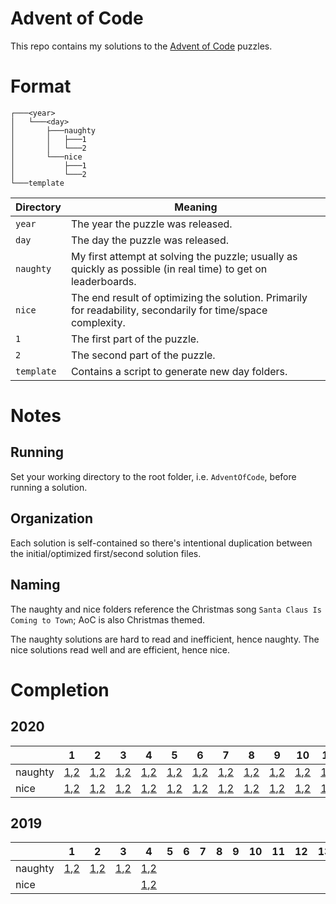 # Advent of Code

This repo contains my solutions to the [Advent of Code](https://adventofcode.com/) puzzles.

# Format

```
┌───<year>
│   └───<day>
│       ├───naughty
│       │   ├───1
│       │   └───2
│       └───nice
│           ├───1
│           └───2
└───template
```

| Directory  | Meaning                                                                                                       |
|------------|---------------------------------------------------------------------------------------------------------------|
| `year`     | The year the puzzle was released.                                                                             |
| `day`      | The day the puzzle was released.                                                                              |
| `naughty`  | My first attempt at solving the puzzle; usually as quickly as possible (in real time) to get on leaderboards. |
| `nice`     | The end result of optimizing the solution. Primarily for readability, secondarily for time/space complexity.  |
| `1`        | The first part of the puzzle.                                                                                 |
| `2`        | The second part of the puzzle.                                                                                |
| `template` | Contains a script to generate new day folders.                                                                |

# Notes

## Running

Set your working directory to the root folder, i.e. `AdventOfCode`, before running a solution.

## Organization

Each solution is self-contained so there's intentional duplication between the initial/optimized first/second solution files.

## Naming

The naughty and nice folders reference the Christmas song `Santa Claus Is Coming to Town`; AoC is also Christmas themed.
 
The naughty solutions are hard to read and inefficient, hence naughty. The nice solutions read well and are efficient, hence nice. 

# Completion

## 2020

|         | 1                                                           | 2                                                           | 3                                                           | 4                                                           | 5                                                           | 6                                                           | 7                                                           | 8                                                           | 9                                                           | 10                                                            | 11                                                            | 12                                                            | 13                                                            | 14                                                            | 15                                                            | 16                                                            | 17                                                            | 18                                                            | 19                                                            | 20                                                            | 21                                                            | 22                                                            | 23 | 24 | 25 |
|---------|-------------------------------------------------------------|-------------------------------------------------------------|-------------------------------------------------------------|-------------------------------------------------------------|-------------------------------------------------------------|-------------------------------------------------------------|-------------------------------------------------------------|-------------------------------------------------------------|-------------------------------------------------------------|---------------------------------------------------------------|---------------------------------------------------------------|---------------------------------------------------------------|---------------------------------------------------------------|---------------------------------------------------------------|---------------------------------------------------------------|---------------------------------------------------------------|---------------------------------------------------------------|---------------------------------------------------------------|---------------------------------------------------------------|---------------------------------------------------------------|---------------------------------------------------------------|---------------------------------------------------------------|----|----|----|
| naughty | [1](2020/1/naughty/1/main.go),[2](2020/1/naughty/2/main.go) | [1](2020/2/naughty/1/main.go),[2](2020/2/naughty/2/main.go) | [1](2020/3/naughty/1/main.go),[2](2020/3/naughty/2/main.go) | [1](2020/4/naughty/1/main.go),[2](2020/4/naughty/2/main.go) | [1](2020/5/naughty/1/main.go),[2](2020/5/naughty/2/main.go) | [1](2020/6/naughty/1/main.go),[2](2020/6/naughty/2/main.go) | [1](2020/7/naughty/1/main.go),[2](2020/7/naughty/2/main.go) | [1](2020/8/naughty/1/main.go),[2](2020/8/naughty/2/main.go) | [1](2020/9/naughty/1/main.go),[2](2020/9/naughty/2/main.go) | [1](2020/10/naughty/1/main.go),[2](2020/10/naughty/2/main.go) | [1](2020/11/naughty/1/main.go),[2](2020/11/naughty/2/main.go) | [1](2020/12/naughty/1/main.go),[2](2020/12/naughty/2/main.go) | [1](2020/13/naughty/1/main.go),[2](2020/13/naughty/2/main.go) | [1](2020/14/naughty/1/main.go),[2](2020/14/naughty/2/main.go) | [1](2020/15/naughty/1/main.go),[2](2020/15/naughty/2/main.go) | [1](2020/16/naughty/1/main.go),[2](2020/16/naughty/2/main.go) | [1](2020/17/naughty/1/main.go),[2](2020/17/naughty/2/main.go) | [1](2020/18/naughty/1/main.go),[2](2020/18/naughty/2/main.go) | [1](2020/19/naughty/1/main.go),[2](2020/19/naughty/2/main.go) | [1](2020/20/naughty/1/main.go),[2](2020/20/naughty/2/main.go) | [1](2020/21/naughty/1/main.go),[2](2020/21/naughty/2/main.go) | [1](2020/22/naughty/1/main.go),[2](2020/22/naughty/2/main.go) |    |    |    |
| nice    | [1](2020/1/nice/1/main.go),[2](2020/1/nice/2/main.go)       | [1](2020/2/nice/1/main.go),[2](2020/2/nice/2/main.go)       | [1](2020/3/nice/1/main.go),[2](2020/3/nice/2/main.go)       | [1](2020/4/nice/1/main.go),[2](2020/4/nice/2/main.go)       | [1](2020/5/nice/1/main.go),[2](2020/5/nice/2/main.go)       | [1](2020/6/nice/1/main.go),[2](2020/6/nice/2/main.go)       | [1](2020/7/nice/1/main.go),[2](2020/7/nice/2/main.go)       | [1](2020/8/nice/1/main.go),[2](2020/8/nice/2/main.go)       | [1](2020/9/nice/1/main.go),[2](2020/9/nice/2/main.go)       | [1](2020/10/nice/1/main.go),[2](2020/10/nice/2/main.go)       | [1](2020/11/nice/1/main.go),[2](2020/11/nice/2/main.go)       | [1](2020/12/nice/1/main.go),[2](2020/12/nice/2/main.go)       | [1](2020/13/nice/1/main.go),[2](2020/13/nice/2/main.go)       |                                                               |                                                               | [1](2020/16/nice/1/main.go),[2](2020/16/nice/2/main.go)       |                                                               |                                                               |                                                               |                                                               |                                                               | [1](2020/22/nice/1/main.go),[2](2020/22/nice/2/main.go)       |    |    |    |

## 2019

|         | 1                                                           | 2                                                           | 3                                                           | 4                                                           | 5 | 6 | 7 | 8 | 9 | 10 | 11 | 12 | 13 | 14 | 15 | 16 | 17 | 18 | 19 | 20 | 21 | 22 | 23 | 24 | 25 |
|---------|-------------------------------------------------------------|-------------------------------------------------------------|-------------------------------------------------------------|-------------------------------------------------------------|---|---|---|---|---|----|----|----|----|----|----|----|----|----|----|----|----|----|----|----|----|
| naughty | [1](2019/1/naughty/1/main.go),[2](2019/1/naughty/2/main.go) | [1](2019/2/naughty/1/main.go),[2](2019/2/naughty/2/main.go) | [1](2019/3/naughty/1/main.go),[2](2019/3/naughty/2/main.go) | [1](2019/4/naughty/1/main.go),[2](2019/4/naughty/2/main.go) |   |   |   |   |   |    |    |    |    |    |    |    |    |    |    |    |    |    |    |    |    |
| nice    |                                                             |                                                             |                                                             | [1](2019/4/nice/1/main.go),[2](2019/4/nice/2/main.go)       |   |   |   |   |   |    |    |    |    |    |    |    |    |    |    |    |    |    |    |    |    |